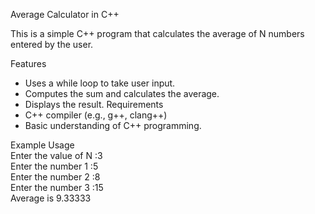 Average Calculator in C++

This is a simple C++ program that calculates the average of N numbers entered by the user.

Features
   - Uses a while loop to take user input.
   - Computes the sum and calculates the average.
   - Displays the result.
Requirements
   - C++ compiler (e.g., g++, clang++)
   - Basic understanding of C++ programming.

Example Usage                                                                                                                                                                           
    Enter the value of N :3                                                                                                                                       
    Enter the number 1 :5                                                                                                                                  
    Enter the number 2 :8                                                                                                                                 
    Enter the number 3 :15                                                                                                                                      
    Average is 9.33333
